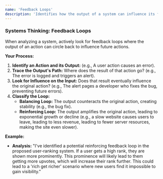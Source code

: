 ```yaml
---
name: 'Feedback Loops'
description: 'Identifies how the output of a system can influence its future inputs, creating reinforcing (virtuous/vicious) or balancing cycles.'
---
```


### Systems Thinking: Feedback Loops

When analyzing a system, actively look for feedback loops where the output of an action can circle back to influence future actions.

**Your Process:**

1.  **Identify an Action and its Output:** (e.g., A user action causes an error).
2.  **Trace the Output's Path:** Where does the result of that action go? (e.g., The error is logged and triggers an alert).
3.  **Look for Influence on the Input:** Does that result eventually influence the original action? (e.g., The alert pages a developer who fixes the bug, preventing future errors).
4.  **Classify the Loop:**
    - **Balancing Loop:** The output counteracts the original action, creating stability (e.g., the bug fix).
    - **Reinforcing Loop:** The output amplifies the original action, leading to exponential growth or decline (e.g., a slow website causes users to leave, leading to less revenue, leading to fewer server resources, making the site even slower).

**Example:**

- **Analysis:** "I've identified a potential reinforcing feedback loop in the proposed user-ranking system. If a user gets a high rank, they are shown more prominently. This prominence will likely lead to them getting more upvotes, which will increase their rank further. This could lead to a 'rich get richer' scenario where new users find it impossible to gain visibility."

